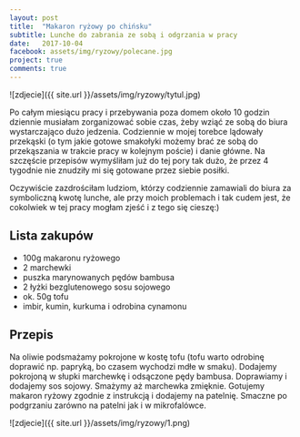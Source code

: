 ```yaml
---
layout: post
title:  "Makaron ryżowy po chińsku"
subtitle: Lunche do zabrania ze sobą i odgrzania w pracy
date:   2017-10-04
facebook: assets/img/ryzowy/polecane.jpg
project: true
comments: true
---
```


![zdjecie]({{ site.url }}/assets/img/ryzowy/tytul.jpg)

Po całym miesiącu pracy i przebywania poza domem około 10 godzin dziennie musiałam zorganizować sobie czas, żeby wziąć ze sobą do biura wystarczająco dużo jedzenia. Codziennie w mojej torebce lądowały przekąski (o tym jakie gotowe smakołyki możemy brać ze sobą do przekąszania w trakcie pracy w kolejnym poście) i danie główne. Na szczęście przepisów wymyśliłam już do tej pory tak dużo, że przez 4 tygodnie nie znudziły mi się gotowane przez siebie posiłki.

Oczywiście zazdrościłam ludziom, którzy codziennie zamawiali do biura za symboliczną kwotę lunche, ale przy moich problemach i tak cudem jest, że cokolwiek w tej pracy mogłam zjeść i z tego się cieszę:) 

## Lista zakupów

* 100g makaronu ryżowego 
* 2 marchewki
* puszka marynowanych pędów bambusa
* 2 łyżki bezglutenowego sosu sojowego
* ok. 50g tofu
* imbir, kumin, kurkuma i odrobina cynamonu

## Przepis

Na oliwie podsmażamy pokrojone w kostę tofu (tofu warto odrobinę doprawić np. papryką, bo czasem wychodzi mdłe w smaku). Dodajemy pokrojoną w słupki marchewkę i odsączone pędy bambusa. Doprawiamy i dodajemy sos sojowy. Smażymy aż marchewka zmięknie. Gotujemy makaron ryżowy zgodnie z instrukcją i dodajemy na patelnię. Smaczne po podgrzaniu zarówno na patelni jak i w mikrofalówce.

![zdjecie]({{ site.url }}/assets/img/ryzowy/1.png)
